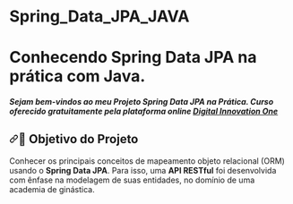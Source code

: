 # Spring_Data_JPA_JAVA
<h1> Conhecendo Spring Data JPA na prática com Java. </h1>

<h5> Sejam bem-vindos ao meu Projeto Spring Data JPA na Prática. 
Curso oferecido gratuitamente pela plataforma online <a href="https://dio.me/" rel="nofollow"><strong> Digital Innovation One</strong></a> </h5>

<h2 dir="auto"><a id="user-content--objetivo-do-projeto" class="anchor" aria-hidden="true" href="#-objetivo-do-projeto"><svg class="octicon octicon-link" viewBox="0 0 16 16" version="1.1" width="16" height="16" aria-hidden="true"><path fill-rule="evenodd" d="M7.775 3.275a.75.75 0 001.06 1.06l1.25-1.25a2 2 0 112.83 2.83l-2.5 2.5a2 2 0 01-2.83 0 .75.75 0 00-1.06 1.06 3.5 3.5 0 004.95 0l2.5-2.5a3.5 3.5 0 00-4.95-4.95l-1.25 1.25zm-4.69 9.64a2 2 0 010-2.83l2.5-2.5a2 2 0 012.83 0 .75.75 0 001.06-1.06 3.5 3.5 0 00-4.95 0l-2.5 2.5a3.5 3.5 0 004.95 4.95l1.25-1.25a.75.75 0 00-1.06-1.06l-1.25 1.25a2 2 0 01-2.83 0z"></path></svg></a><g-emoji class="g-emoji" alias="dart" fallback-src="https://github.githubassets.com/images/icons/emoji/unicode/1f3af.png">🎯</g-emoji> Objetivo do Projeto</h2>

<p dir="auto"> Conhecer os principais conceitos de mapeamento objeto relacional (ORM) usando o <strong>Spring Data JPA</strong>. Para isso, uma <strong>API RESTful</strong> foi desenvolvida com ênfase na modelagem de suas entidades, no domínio de uma academia de ginástica.</p>
